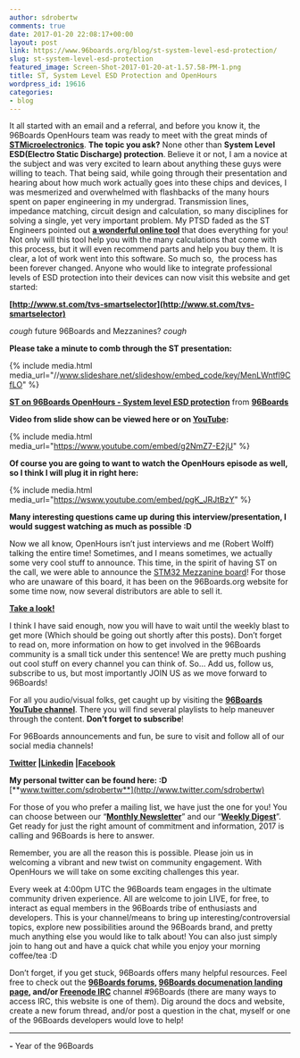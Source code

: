 ```yaml
---
author: sdrobertw
comments: true
date: 2017-01-20 22:08:17+00:00
layout: post
link: https://www.96boards.org/blog/st-system-level-esd-protection/
slug: st-system-level-esd-protection
featured_image: Screen-Shot-2017-01-20-at-1.57.58-PM-1.png
title: ST, System Level ESD Protection and OpenHours
wordpress_id: 19616
categories:
- blog
---
```


It all started with an email and a referral, and before you know it, the 96Boards OpenHours team was ready to meet with the great minds of **[STMicroelectronics](http://www.st.com)**. **The topic you ask?** None other than **System Level ESD(Electro Static Discharge) protection**. Believe it or not, I am a novice at the subject and was very excited to learn about anything these guys were willing to teach. That being said, while going through their presentation and hearing about how much work actually goes into these chips and devices, I was mesmerized and overwhelmed with flashbacks of the many hours spent on paper engineering in my undergrad. Transmission lines, impedance matching, circuit design and calculation, so many disciplines for solving a single, yet very important problem. My PTSD faded as the ST Engineers pointed out **[a wonderful online tool](http://www.st.com/tvs-smartselector)** that does everything for you! Not only will this tool help you with the many calculations that come with this process, but it will even recommend parts and help you buy them. It is clear, a lot of work went into this software. So much so,  the process has been forever changed. Anyone who would like to integrate professional levels of ESD protection into their devices can now visit this website and get started:

**[http://www.st.com/tvs-smartselector](http://www.st.com/tvs-smartselector)**

*cough* future 96Boards and Mezzanines? *cough*

**Please take a minute to comb through the ST presentation:**

{% include media.html media_url="//www.slideshare.net/slideshow/embed_code/key/MenLWntfl9CfLO" %}


**[ST on 96Boards OpenHours - System level ESD protection](//www.slideshare.net/96Boards/st-esd-system-level-96boards-openhours-wo-video)** from **[96Boards](//www.slideshare.net/96Boards)**


**Video from slide show can be viewed here or on [YouTube](https://youtu.be/g2NmZ7-E2jU):**

{% include media.html media_url="https://www.youtube.com/embed/g2NmZ7-E2jU" %}

**Of course you are going to want to watch the OpenHours episode as well, so I think I will plug it in right here:**

{% include media.html media_url="https://wsww.youtube.com/embed/pgK_JRJtBzY" %}

**Many interesting questions came up during this interview/presentation, I would suggest watching as much as possible :D**

Now we all know, OpenHours isn’t just interviews and me (Robert Wolff) talking the entire time! Sometimes, and I means sometimes, we actually some very cool stuff to announce. This time, in the spirit of having ST on the call, we were able to announce the [STM32 Mezzanine board](/product/stm32sensor/)! For those who are unaware of this board, it has been on the 96Boards.org website for some time now, now several distributors are able to sell it.

**[Take a look!](/product/stm32sensor/)**

I think I have said enough, now you will have to wait until the weekly blast to get more (Which should be going out shortly after this posts). Don’t forget to read on, more information on how to get involved in the 96Boards community is a small tick under this sentence! We are pretty much pushing out cool stuff on every channel you can think of. So… Add us, follow us, subscribe to us, but most importantly JOIN US as we move forward to 96Boards!

For all you audio/visual folks, get caught up by visiting the **[96Boards YouTube channel](https://www.youtube.com/c/96boards?sub_confirmation=1)**. There you will find several playlists to help maneuver through the content. **Don’t forget to subscribe**!

For 96Boards announcements and fun, be sure to visit and follow all of our social media channels!

**[Twitter](https://twitter.com/96Boards) &#124;[Linkedin](https://www.linkedin.com/company/6637095?trk=tyah&trkInfo=clickedVertical%3Ashowcase%2CclickedEntityId%3A6637095%2Cidx%3A1-1-1%2CtarId%3A1483603913878%2Ctas%3A96boards) &#124;[Facebook](https://www.facebook.com/96Boards/)**

**My personal twitter can be found here: :D** [**www.twitter.com/sdrobertw**](http://www.twitter.com/sdrobertw)

For those of you who prefer a mailing list, we have just the one for you! You can choose between our “**[Monthly Newsletter](/newsletter/)**” and our “**[Weekly Digest](/newsletter/digest/)**”. Get ready for just the right amount of commitment and information, 2017 is calling and 96Boards is here to answer.



Remember, you are all the reason this is possible. Please join us in welcoming a vibrant and new twist on community engagement. With OpenHours we will take on some exciting challenges this year.



Every week at 4:00pm UTC the 96Boards team engages in the ultimate community driven experience. All are welcome to join LIVE, for free, to interact as equal members in the 96Boards tribe of enthusiasts and developers. This is your channel/means to bring up interesting/controversial topics, explore new possibilities around the 96Boards brand, and pretty much anything else you would like to talk about! You can also just simply join to hang out and have a quick chat while you enjoy your morning coffee/tea :D



Don’t forget, if you get stuck, 96Boards offers many helpful resources. Feel free to check out the **[96Boards forums](https://discuss.96boards.org/), [96Boards documenation landing page](https://github.com/96boards/documentation/), and/or [Freenode IRC](http://webchat.freenode.net/?channels=%2396boards)** channel #96Boards (there are many ways to access IRC, this website is one of them). Dig around the docs and website, create a new forum thread, and/or post a question in the chat, myself or one of the 96Boards developers would love to help!



---



**-** Year of the 96Boards
